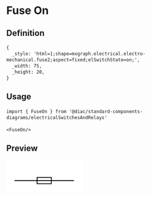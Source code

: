 # Fuse On

## Definition

```
{
  _style: 'html=1;shape=mxgraph.electrical.electro-mechanical.fuse2;aspect=fixed;elSwitchState=on;',
  _width: 75,
  _height: 20,
}
```

## Usage

```
import { FuseOn } from '@diac/standard-components-diagrams/electricalSwitchesAndRelays'

<FuseOn/>
```

## Preview

<img src="./fuse-on.png" width="200"/>
